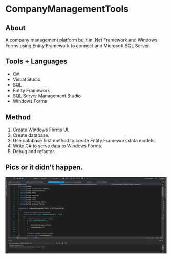 # CompanyManagementTools

## About
A company management platform built in .Net Framework and Windows Forms using Entity Framework to connect and Microsoft SQL Server.

## Tools + Languages
* C#
* Visual Studio
* SQL
* Entity Framework
* SQL Server Management Studio
* Windows Forms

## Method
1. Create Windows Forms UI.
2. Create database.
3. Use database first method to create Entity Framework data models.
4. Write C# to serve data to Windows Forms.
5. Debug and refactor.

## Pics or it didn't happen.
![Alt text](/CompanyManagementTools/CompanyManagementTools/GIF/CMT.gif?raw=true "Method Gif")
